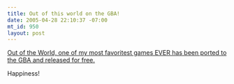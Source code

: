 ```yaml
--- 
title: Out of this world on the GBA!
date: 2005-04-28 22:10:37 -07:00
mt_id: 950
layout: post
---
```

[Out of the World, one of my most favoritest games EVER has been ported to the GBA and released for free.][1]

Happiness!

   [1]: http://gameboy.ign.com/articles/608/608383p1.html


